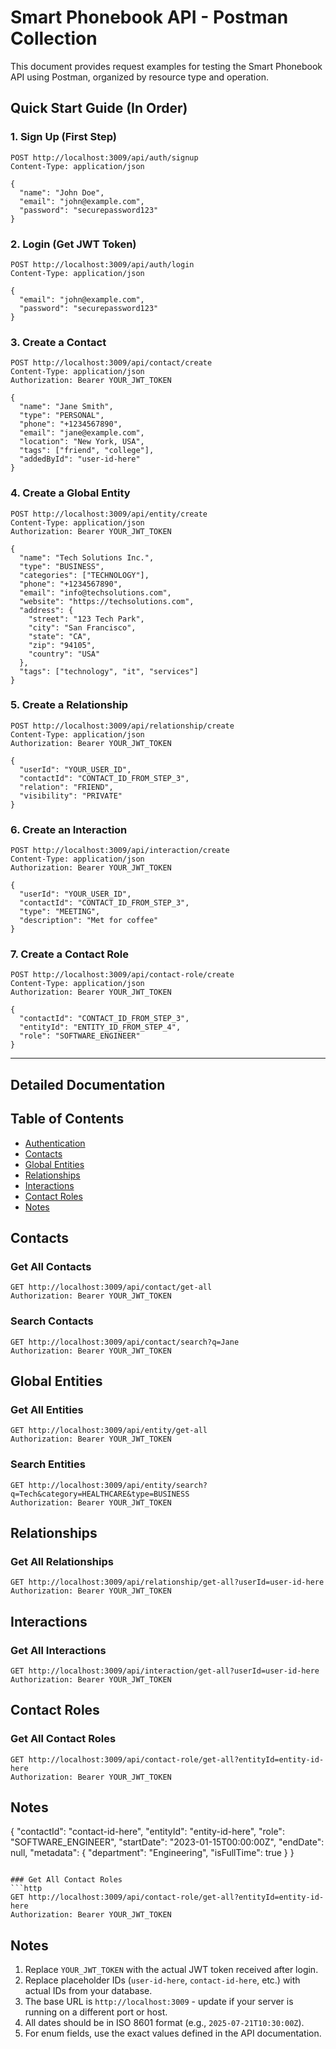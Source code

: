 # Smart Phonebook API - Postman Collection

This document provides request examples for testing the Smart Phonebook API using Postman, organized by resource type and operation.

## Quick Start Guide (In Order)

### 1. Sign Up (First Step)
```http
POST http://localhost:3009/api/auth/signup
Content-Type: application/json

{
  "name": "John Doe",
  "email": "john@example.com",
  "password": "securepassword123"
}
```

### 2. Login (Get JWT Token)
```http
POST http://localhost:3009/api/auth/login
Content-Type: application/json

{
  "email": "john@example.com",
  "password": "securepassword123"
}
```

### 3. Create a Contact
```http
POST http://localhost:3009/api/contact/create
Content-Type: application/json
Authorization: Bearer YOUR_JWT_TOKEN

{
  "name": "Jane Smith",
  "type": "PERSONAL",
  "phone": "+1234567890",
  "email": "jane@example.com",
  "location": "New York, USA",
  "tags": ["friend", "college"],
  "addedById": "user-id-here"
}
```

### 4. Create a Global Entity
```http
POST http://localhost:3009/api/entity/create
Content-Type: application/json
Authorization: Bearer YOUR_JWT_TOKEN

{
  "name": "Tech Solutions Inc.",
  "type": "BUSINESS",
  "categories": ["TECHNOLOGY"],
  "phone": "+1234567890",
  "email": "info@techsolutions.com",
  "website": "https://techsolutions.com",
  "address": {
    "street": "123 Tech Park",
    "city": "San Francisco",
    "state": "CA",
    "zip": "94105",
    "country": "USA"
  },
  "tags": ["technology", "it", "services"]
}
```

### 5. Create a Relationship
```http
POST http://localhost:3009/api/relationship/create
Content-Type: application/json
Authorization: Bearer YOUR_JWT_TOKEN

{
  "userId": "YOUR_USER_ID",
  "contactId": "CONTACT_ID_FROM_STEP_3",
  "relation": "FRIEND",
  "visibility": "PRIVATE"
}
```

### 6. Create an Interaction
```http
POST http://localhost:3009/api/interaction/create
Content-Type: application/json
Authorization: Bearer YOUR_JWT_TOKEN

{
  "userId": "YOUR_USER_ID",
  "contactId": "CONTACT_ID_FROM_STEP_3",
  "type": "MEETING",
  "description": "Met for coffee"
}
```

### 7. Create a Contact Role
```http
POST http://localhost:3009/api/contact-role/create
Content-Type: application/json
Authorization: Bearer YOUR_JWT_TOKEN

{
  "contactId": "CONTACT_ID_FROM_STEP_3",
  "entityId": "ENTITY_ID_FROM_STEP_4",
  "role": "SOFTWARE_ENGINEER"
}
```

---

## Detailed Documentation

## Table of Contents
- [Authentication](#authentication)
- [Contacts](#contacts)
- [Global Entities](#global-entities)
- [Relationships](#relationships)
- [Interactions](#interactions)
- [Contact Roles](#contact-roles)
- [Notes](#notes)

## Contacts

### Get All Contacts
```http
GET http://localhost:3009/api/contact/get-all
Authorization: Bearer YOUR_JWT_TOKEN
```

### Search Contacts
```http
GET http://localhost:3009/api/contact/search?q=Jane
Authorization: Bearer YOUR_JWT_TOKEN
```

## Global Entities

### Get All Entities
```http
GET http://localhost:3009/api/entity/get-all
Authorization: Bearer YOUR_JWT_TOKEN
```

### Search Entities
```http
GET http://localhost:3009/api/entity/search?q=Tech&category=HEALTHCARE&type=BUSINESS
Authorization: Bearer YOUR_JWT_TOKEN
```

## Relationships

### Get All Relationships
```http
GET http://localhost:3009/api/relationship/get-all?userId=user-id-here
Authorization: Bearer YOUR_JWT_TOKEN
```

## Interactions


### Get All Interactions
```http
GET http://localhost:3009/api/interaction/get-all?userId=user-id-here
Authorization: Bearer YOUR_JWT_TOKEN
```

## Contact Roles

### Get All Contact Roles
```http
GET http://localhost:3009/api/contact-role/get-all?entityId=entity-id-here
Authorization: Bearer YOUR_JWT_TOKEN
```

## Notes

{
  "contactId": "contact-id-here",
  "entityId": "entity-id-here",
  "role": "SOFTWARE_ENGINEER",
  "startDate": "2023-01-15T00:00:00Z",
  "endDate": null,
  "metadata": {
    "department": "Engineering",
    "isFullTime": true
  }
}
```

### Get All Contact Roles
```http
GET http://localhost:3009/api/contact-role/get-all?entityId=entity-id-here
Authorization: Bearer YOUR_JWT_TOKEN
```

## Notes

1. Replace `YOUR_JWT_TOKEN` with the actual JWT token received after login.
2. Replace placeholder IDs (`user-id-here`, `contact-id-here`, etc.) with actual IDs from your database.
3. The base URL is `http://localhost:3009` - update if your server is running on a different port or host.
4. All dates should be in ISO 8601 format (e.g., `2025-07-21T10:30:00Z`).
5. For enum fields, use the exact values defined in the API documentation.
